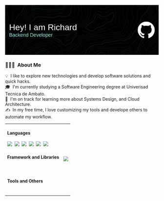 <img alt="Night Coding" src="https://raw.githubusercontent.com/noesrichard/portfolio/master/src/assets/github-header-image.png" width="800" align="center"/>
<br>

<div>
</div>

### 👨🏻‍💻 &nbsp;About Me

💡 &nbsp;I like to explore new technologies and develop software solutions and quick hacks.\
🎓 &nbsp;I'm currently studying a Software Engineering degree at Univerisad Tecnica de Ambato.\
🌱 &nbsp;I'm on track for learning more about Systems Design, and Cloud Architecture.\
✍️ &nbsp;In my free time, I love customizing my tools and develope others to automate my workflow.

<table>
  <tr>
        <td>
            <h4>Languages</h4>
            <div>
            <img src="https://img.shields.io/badge/-Python-000000?style=flat&logo=python"/>&nbsp;
            <img src="https://img.shields.io/badge/-JavaScript-000000?style=flat&logo=javascript"/>&nbsp;
            <img src="https://img.shields.io/badge/Java-000000?style=flat&logo=openjdk&logoColor=FFA518"/>&nbsp;
            <img src="https://img.shields.io/badge/-HTML-000000?style=flat&logo=HTML5"/>&nbsp;
            <img src="https://img.shields.io/badge/-CSS-000000?style=flat&logo=CSS3&logoColor=1572B6"/>&nbsp;
            <img src="https://img.shields.io/badge/-Markdown-000000?style=flat&logo=markdown"/>
            </div>
        </td>
        <td rowspan="4">
      <img src="https://github-readme-stats.vercel.app/api/top-langs/?username=noesrichard&layout=donut-vertical&theme=dark"/>
        </td>
  </tr>
  <tr>
    <td>
            <h4>Framework and Libraries</h4>
            <div>
                <img alt="" src="https://img.shields.io/badge/-React-000000?style=flat&logo=react"/>&nbsp;
                <img alt="" src="https://img.shields.io/badge/-Angular-000000?style=flat&logo=angular&logoColor=HTML5"/>&nbsp;
                <img alt="" src="https://img.shields.io/badge/-Node.js-000000?style=flat&logo=node.js"/>&nbsp;
                <img alt="" src="https://img.shields.io/badge/-Flask-000000?style=flat&logo=flask"/>&nbsp;
                <img alt="" src="https://img.shields.io/badge/-Spring-000000?style=flat&logo=spring"/>&nbsp;
            </div>
        </td>
  </tr>
  <tr>
    <td>
            <h4>Tools and Others</h4>
            <div>
                <img alt="" src="https://img.shields.io/badge/-Git-000000?style=flat&logo=git"/>&nbsp;
                <img alt="" src="https://img.shields.io/badge/-Docker-000000?style=flat&logo=docker"/>&nbsp;
                <img alt="" src="https://img.shields.io/badge/-Latex-000000?style=flat&logo=latex"/>&nbsp;
            </div>
  </tr>
</table>
